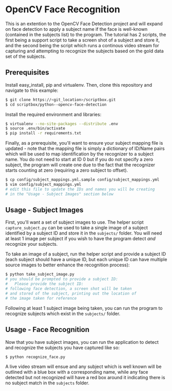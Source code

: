 # OpenCV Face Recognition

This is an extention to the OpenCV Face Detection project and will expand on face detection to apply
a subject name if the face is well-known (contained in the subjects list) to the program. The tutorial
has 2 scripts, the first being a support script to take a screen shot of a subject and store it, and
the second being the script which runs a continous video stream for capturing and attempting to recognize
the subjects based on the gold data set of the subjects.

## Prerequisites

Install easy_install, pip and virtualenv. Then, clone this repository and navigate to this example:

```bash
$ git clone https://<git_location>/scriptbox.git
$ cd scriptbox/python--opencv-face-detection
```

Install the required environment and libraries:

```bash
$ virtualenv --no-site-packages --distribute .env
$ source .env/bin/activate
$ pip install -r requirements.txt
```

Finally, as a prerequisite, you'll want to ensure your subject mapping file is updated - note that the
mapping file is simply a dictionary of ID/Name pairs which will be used to map identification by the
recognizer to a subject name. You do not need to start at ID 0 but if you do not specify a zero subject,
the program will create one due to the fact that the recognizer starts counting at zero (requiring a zero
subject to offset).

```bash
$ cp config/subject_mappings.yml.sample config/subject_mappings.yml
$ vim config/subject_mappings.yml
# edit this file to update the IDs and names you will be creating
# in the "Usage - Subject Images" section below
```

## Usage - Subject Images

First, you'll want a set of subject images to use. The helper script `capture_subject.py` can be used
to take a single image of a subject identified by a subject ID and store it in the `subjects/` folder.
You will need at least 1 image per subject if you wish to have the program detect *and* recognize your
subjects.

To take an image of a subject, run the helper script and provide a subject ID (each subject should have
a unique ID, but each unique ID can have multiple source images to better enhance the recognition process):

```bash
$ python take_subject_image.py
# you should be prompted to provide a subject ID:
#   Please provide the subject ID:
# following face detection, a screen shot will be taken
# and stored of the subject, printing out the location of
# the image taken for reference
```

Following at least 1 subject image being taken, you can run the program to recognize subjects which exist
in the `subjects/` folder.

## Usage - Face Recognition

Now that you have subject images, you can run the application to detect and recognize the subjects you
have captured like so:

```bash
$ python recognize_face.py
```

A live video stream will ensue and any subject which is well known will be outlined with a blue box
with a corresponding name, while any face detected but not recognized will have a red box around it
indicating there is no subject match in the `subjects` folder.
